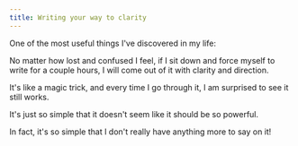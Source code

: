 ```yaml
---
title: Writing your way to clarity
---
```

One of the most useful things I've discovered in my life:

No matter how lost and confused I feel, if I sit down and force myself to write for a couple hours, I will come out of it with clarity and direction.

It's like a magic trick, and every time I go through it, I am surprised to see it still works.

It's just so simple that it doesn't seem like it should be so powerful.

In fact, it's so simple that I don't really have anything more to say on it!
